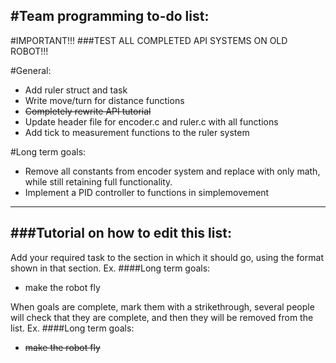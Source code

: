 #Team programming to-do list:
----------------------------

#IMPORTANT!!!
###TEST ALL COMPLETED API SYSTEMS ON OLD ROBOT!!!

#General:
* Add ruler struct and task
* Write move/turn for distance functions
* ~~Completely rewrite API tutorial~~
* Update header file for encoder.c and ruler.c with all functions
* Add tick to measurement functions to the ruler system

#Long term goals:
* Remove all constants from encoder system and replace with only math, while still retaining full functionality.
* Implement a PID controller to functions in simplemovement

--------------------
###Tutorial on how to edit this list:
-------------------------
Add your required task to the section in which it should go, using the format shown in that section.
Ex.
####Long term goals:
* make the robot fly

When goals are complete, mark them with a strikethrough, several people will check that they are complete,
and then they will be removed from the list.
Ex.
####Long term goals:
* ~~make the robot fly~~
